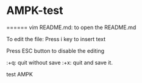 # AMPK-test
======
vim README.md:
to open the README.md

To edit the file:
Press i key to insert text

Press ESC button to disable the editing

:+q: quit without save
:+x: quit and save it.

test AMPK 
